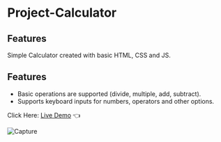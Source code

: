 # Project-Calculator

## Features

Simple Calculator created with basic HTML, CSS and JS.

## Features

- Basic operations are supported (divide, multiple, add, subtract).
- Supports keyboard inputs for numbers, operators and other options.

Click Here: [Live Demo](https://swhag.github.io/Project-Calculator/) :point_left:

![Capture](https://user-images.githubusercontent.com/109196962/213091468-754951ce-e960-450a-8e28-9251174d1b59.PNG)
